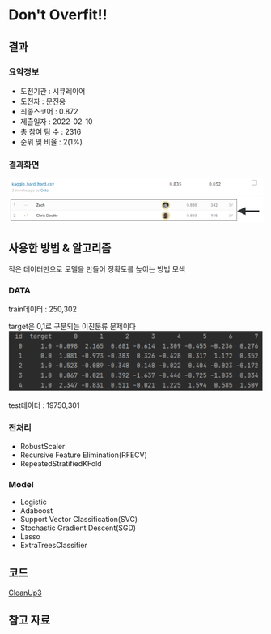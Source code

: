 # Don't Overfit!!

## 결과

### 요약정보

- 도전기관 : 시큐레이어
- 도전자 : 문진웅
- 최종스코어 : 0.872
- 제출일자 : 2022-02-10
- 총 참여 팀 수 : 2316
- 순위 및 비율 : 2(1%)

### 결과화면

![leaderboard](./img/score.png)
![leaderboard](./img/rank.png)

## 사용한 방법 & 알고리즘

적은 데이터만으로 모델을 만들어 정확도를 높이는 방법 모색

### DATA

train데이터 : 250,302

target은 0,1로 구분되는 이진분류 문제이다
![train_example](./img/train_example.PNG)

test데이터 : 19750,301

### 전처리
- RobustScaler
- Recursive Feature Elimination(RFECV)
- RepeatedStratifiedKFold
### Model
- Logistic
- Adaboost
- Support Vector Classification(SVC)
- Stochastic Gradient Descent(SGD)
- Lasso
- ExtraTreesClassifier

## 코드
[CleanUp3](./CleanUp3/FinalModel.py)

## 참고 자료
